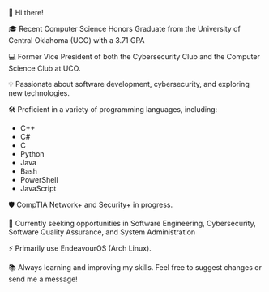 👋 Hi there!

🎓 Recent Computer Science Honors Graduate from the University of Central Oklahoma (UCO) with a 3.71 GPA

💻 Former Vice President of both the Cybersecurity Club and the Computer Science Club at UCO.

💡 Passionate about software development, cybersecurity, and exploring new technologies.

🛠️ Proficient in a variety of programming languages, including:
*   C++
*   C#
*   C
*   Python
*   Java
*   Bash
*   PowerShell
*   JavaScript

🛡️ CompTIA Network+ and Security+ in progress.

🌱 Currently seeking opportunities in Software Engineering, Cybersecurity, Software Quality Assurance, and System Administration

⚡ Primarily use EndeavourOS (Arch Linux).

📚 Always learning and improving my skills. Feel free to suggest changes or send me a message!
